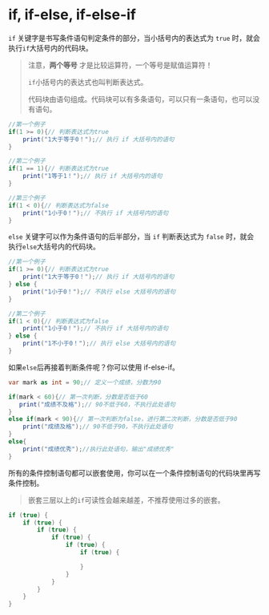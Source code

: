 # if, if-else, if-else-if

`if` 关键字是书写条件语句判定条件的部分，当小括号内的表达式为 `true` 时，就会执行`if`大括号内的代码块。

> 注意，**两个等号** 才是比较运算符，一个等号是赋值运算符！
>
> `if`小括号内的表达式也叫判断表达式。
>
> 代码块由语句组成。代码块可以有多条语句，可以只有一条语句，也可以没有语句。

```csharp
//第一个例子
if(1 >= 0){// 判断表达式为true
    print("1大于等于0！");// 执行 if 大括号内的语句
}

//第二个例子
if(1 == 1){// 判断表达式为true
    print("1等于1！");// 执行 if 大括号内的语句
}

//第三个例子
if(1 < 0){// 判断表达式为false
    print("1小于0！");// 不执行 if 大括号内的语句
}
```

`else` 关键字可以作为条件语句的后半部分，当 `if` 判断表达式为 `false` 时，就会执行`else`大括号内的代码块。

```csharp
//第一个例子
if(1 >= 0){// 判断表达式为true
    print("1大于等于0！");// 执行 if 大括号内的语句
} else {
    print("1小于0！");// 不执行 else 大括号内的语句
}

//第二个例子
if(1 < 0){// 判断表达式为false
    print("1小于0！");// 不执行 if 大括号内的语句
} else {
    print("1不小于0！");// 执行 else 大括号内的语句
}
```

如果`else`后再接着判断条件呢？你可以使用 if-else-if。

```csharp
var mark as int = 90;// 定义一个成绩，分数为90

if(mark < 60){// 第一次判断，分数是否低于60
   print("成绩不及格");// 90不低于60，不执行此处语句
}
else if(mark < 90){// 第一次判断为false，进行第二次判断，分数是否低于90
    print("成绩及格");// 90不低于90，不执行此处语句
}
else{
    print("成绩优秀");//执行此处语句，输出"成绩优秀"
}
```

所有的条件控制语句都可以嵌套使用，你可以在一个条件控制语句的代码块里再写条件控制。

> 嵌套三层以上的`if`可读性会越来越差，不推荐使用过多的嵌套。

```csharp
if (true) {
    if (true) {
        if (true) {
            if (true) {
                if (true) {
                    if (true) {

                    }
                }
            }
        }
    }
}
```
